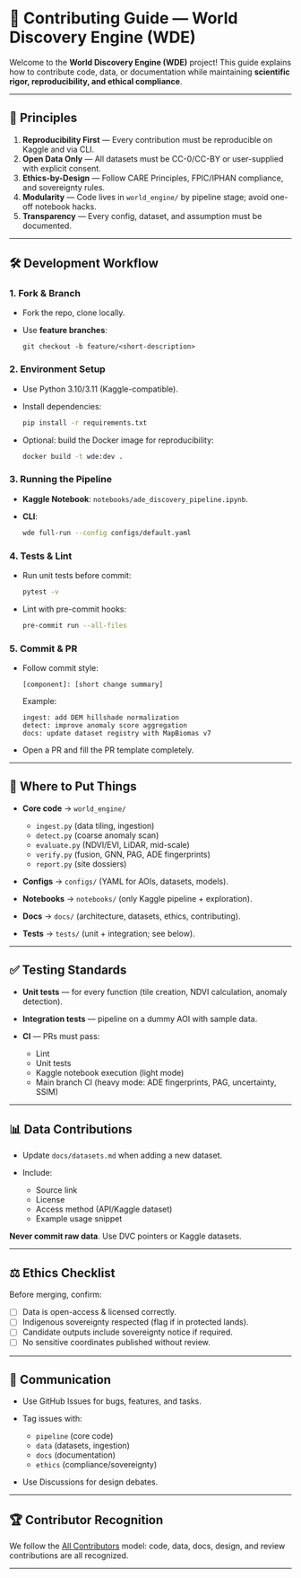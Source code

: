 # 🤝 Contributing Guide — World Discovery Engine (WDE)

Welcome to the **World Discovery Engine (WDE)** project!
This guide explains how to contribute code, data, or documentation while maintaining **scientific rigor, reproducibility, and ethical compliance**.

---

## 📌 Principles

1. **Reproducibility First** — Every contribution must be reproducible on Kaggle and via CLI.
2. **Open Data Only** — All datasets must be CC-0/CC-BY or user-supplied with explicit consent.
3. **Ethics-by-Design** — Follow CARE Principles, FPIC/IPHAN compliance, and sovereignty rules.
4. **Modularity** — Code lives in `world_engine/` by pipeline stage; avoid one-off notebook hacks.
5. **Transparency** — Every config, dataset, and assumption must be documented.

---

## 🛠 Development Workflow

### 1. Fork & Branch

* Fork the repo, clone locally.
* Use **feature branches**:

  ```
  git checkout -b feature/<short-description>
  ```

### 2. Environment Setup

* Use Python 3.10/3.11 (Kaggle-compatible).
* Install dependencies:

  ```bash
  pip install -r requirements.txt
  ```
* Optional: build the Docker image for reproducibility:

  ```bash
  docker build -t wde:dev .
  ```

### 3. Running the Pipeline

* **Kaggle Notebook**: `notebooks/ade_discovery_pipeline.ipynb`.
* **CLI**:

  ```bash
  wde full-run --config configs/default.yaml
  ```

### 4. Tests & Lint

* Run unit tests before commit:

  ```bash
  pytest -v
  ```
* Lint with pre-commit hooks:

  ```bash
  pre-commit run --all-files
  ```

### 5. Commit & PR

* Follow commit style:

  ```
  [component]: [short change summary]
  ```

  Example:

  ```
  ingest: add DEM hillshade normalization
  detect: improve anomaly score aggregation
  docs: update dataset registry with MapBiomas v7
  ```
* Open a PR and fill the PR template completely.

---

## 📂 Where to Put Things

* **Core code** → `world_engine/`

  * `ingest.py` (data tiling, ingestion)
  * `detect.py` (coarse anomaly scan)
  * `evaluate.py` (NDVI/EVI, LiDAR, mid-scale)
  * `verify.py` (fusion, GNN, PAG, ADE fingerprints)
  * `report.py` (site dossiers)

* **Configs** → `configs/` (YAML for AOIs, datasets, models).

* **Notebooks** → `notebooks/` (only Kaggle pipeline + exploration).

* **Docs** → `docs/` (architecture, datasets, ethics, contributing).

* **Tests** → `tests/` (unit + integration; see below).

---

## ✅ Testing Standards

* **Unit tests** — for every function (tile creation, NDVI calculation, anomaly detection).
* **Integration tests** — pipeline on a dummy AOI with sample data.
* **CI** — PRs must pass:

  * Lint
  * Unit tests
  * Kaggle notebook execution (light mode)
  * Main branch CI (heavy mode: ADE fingerprints, PAG, uncertainty, SSIM)

---

## 📊 Data Contributions

* Update `docs/datasets.md` when adding a new dataset.
* Include:

  * Source link
  * License
  * Access method (API/Kaggle dataset)
  * Example usage snippet

**Never commit raw data**. Use DVC pointers or Kaggle datasets.

---

## ⚖️ Ethics Checklist

Before merging, confirm:

* [ ] Data is open-access & licensed correctly.
* [ ] Indigenous sovereignty respected (flag if in protected lands).
* [ ] Candidate outputs include sovereignty notice if required.
* [ ] No sensitive coordinates published without review.

---

## 📢 Communication

* Use GitHub Issues for bugs, features, and tasks.
* Tag issues with:

  * `pipeline` (core code)
  * `data` (datasets, ingestion)
  * `docs` (documentation)
  * `ethics` (compliance/sovereignty)
* Use Discussions for design debates.

---

## 🏆 Contributor Recognition

We follow the [All Contributors](https://allcontributors.org/) model: code, data, docs, design, and review contributions are all recognized.

---
